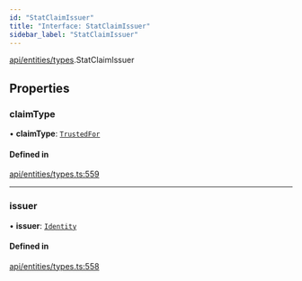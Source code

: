 ```yaml
---
id: "StatClaimIssuer"
title: "Interface: StatClaimIssuer"
sidebar_label: "StatClaimIssuer"
---
```


[api/entities/types](../../../../../modules/API/Entities/Types/Types.md).StatClaimIssuer

## Properties

### claimType

• **claimType**: [`TrustedFor`](../../../../../modules/API/Entities/Types/Types.md#trustedfor)

#### Defined in

[api/entities/types.ts:559](https://github.com/PolymeshAssociation/polymesh-sdk/blob/fbf6882d0/src/api/entities/types.ts#L559)

___

### issuer

• **issuer**: [`Identity`](../../../../../classes/API/Entities/Identity/Identity.md)

#### Defined in

[api/entities/types.ts:558](https://github.com/PolymeshAssociation/polymesh-sdk/blob/fbf6882d0/src/api/entities/types.ts#L558)
